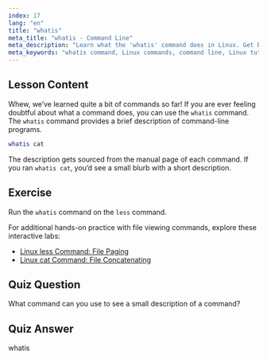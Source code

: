 ```yaml
---
index: 17
lang: "en"
title: "whatis"
meta_title: "whatis - Command Line"
meta_description: "Learn what the 'whatis' command does in Linux. Get brief descriptions of commands quickly. Essential for beginners to understand Linux commands."
meta_keywords: "whatis command, Linux commands, command line, Linux tutorial, Linux for beginners, command description, Linux guide"
---
```


## Lesson Content

Whew, we’ve learned quite a bit of commands so far! If you are ever feeling doubtful about what a command does, you can use the `whatis` command. The `whatis` command provides a brief description of command-line programs.

```bash
whatis cat
```

The description gets sourced from the manual page of each command. If you ran `whatis cat`, you’d see a small blurb with a short description.

## Exercise

Run the `whatis` command on the `less` command.

For additional hands-on practice with file viewing commands, explore these interactive labs:

- [Linux less Command: File Paging](https://labex.io/labs/linux-linux-less-command-file-paging-214301)
- [Linux cat Command: File Concatenating](https://labex.io/labs/linux-linux-cat-command-file-concatenating-210986)

## Quiz Question

What command can you use to see a small description of a command?

## Quiz Answer

whatis

